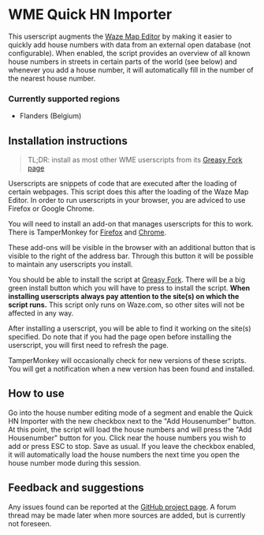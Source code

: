 # WME Quick HN Importer

This userscript augments the [Waze Map Editor](https://www.waze.com/editor/) by making it easier to quickly add house numbers with data from an external open database (not configurable). When enabled, the script provides an overview of all known house numbers in streets in certain parts of the world (see below) and whenever you add a house number, it will automatically fill in the number of the nearest house number.

### Currently supported regions

- Flanders (Belgium)

## Installation instructions

> TL;DR: install as most other WME userscripts from its [Greasy Fork page](https://greasyfork.org/scripts/13316-wme-road-events-data)

Userscripts are snippets of code that are executed after the loading of certain webpages. This script does this after the loading of the Waze Map Editor. In order to run userscripts in your browser, you are adviced to use Firefox or Google Chrome.

You will need to install an add-on that manages userscripts for this to work. There is TamperMonkey for [Firefox](https://addons.mozilla.org/en-US/firefox/addon/tampermonkey/) and [Chrome](https://chrome.google.com/webstore/detail/tampermonkey/dhdgffkkebhmkfjojejmpbldmpobfkfo).

These add-ons will be visible in the browser with an additional button that is visible to the right of the address bar. Through this button it will be possible to maintain any userscripts you install.

You should be able to install the script at [Greasy Fork](https://greasyfork.org/scripts/421430-wme-quick-hn-importer). There will be a big green install button which you will have to press to install the script.
__When installing userscripts always pay attention to the site(s) on which the script runs.__ This script only runs on Waze.com, so other sites will not be affected in any way.

After installing a userscript, you will be able to find it working on the site(s) specified. Do note that if you had the page open before installing the userscript, you will first need to refresh the page.

TamperMonkey will occasionally check for new versions of these scripts. You will get a notification when a new version has been found and installed.

## How to use

Go into the house number editing mode of a segment and enable the Quick HN Importer with the new checkbox next to the "Add Housenumber" button. At this point, the script will load the house numbers and will press the "Add Housenumber" button for you. Click near the house numbers you wish to add or press ESC to stop. Save as usual. If you leave the checkbox enabled, it will automatically load the house numbers the next time you open the house number mode during this session.

## Feedback and suggestions

Any issues found can be reported at the [GitHub project page](https://github.com/Glodenox/wme-quick-hn-importer/issues). A forum thread may be made later when more sources are added, but is currently not foreseen.
